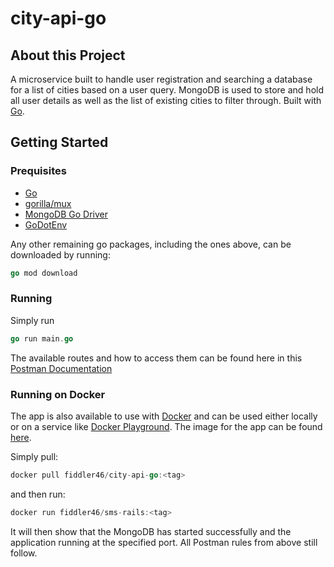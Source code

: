 # city-api-go

## About this Project
A microservice built to handle user registration and searching a database for a list of cities based on a user query. MongoDB is used to store and hold all user details as well as the list of existing cities to filter through. Built with [Go](https://go.dev/).

## Getting Started

### Prequisites

- [Go](https://go.dev/)
- [gorilla/mux](https://github.com/gorilla/mux)
- [MongoDB Go Driver](https://github.com/mongodb/mongo-go-driver)
- [GoDotEnv](https://github.com/joho/godotenv)

Any other remaining go packages, including the ones above, can be downloaded by running:

```go
go mod download
```

### Running

Simply run

```go
go run main.go
```

The available routes and how to access them can be found here in this [Postman Documentation](https://documenter.getpostman.com/view/12592433/UVREjQPW)

### Running on Docker

The app is also available to use with [Docker](https://docs.docker.com/engine/install/) and can be used either locally or on a service like [Docker Playground](https://labs.play-with-docker.com/). The image for the app can be found [here](https://hub.docker.com/r/fiddler46/city-api-go).

Simply pull:

```go
docker pull fiddler46/city-api-go:<tag>
```

and then run:

```go
docker run fiddler46/sms-rails:<tag>
```
It will then show that the MongoDB has started successfully and the application running at the specified port. All Postman rules from above still follow.